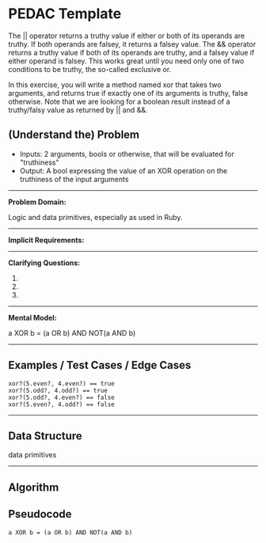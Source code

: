 PEDAC Template
============

The || operator returns a truthy value if either or both of its operands are truthy. If both operands are falsey, it returns a falsey value. The && operator returns a truthy value if both of its operands are truthy, and a falsey value if either operand is falsey. This works great until you need only one of two conditions to be truthy, the so-called exclusive or.

In this exercise, you will write a method named xor that takes two arguments, and returns true if exactly one of its arguments is truthy, false otherwise. Note that we are looking for a boolean result instead of a truthy/falsy value as returned by || and &&.

(Understand the) Problem
------------------------

* Inputs: 2 arguments, bools or otherwise, that will be evaluated for "truthiness"
* Output: A bool expressing the value of an XOR operation on the truthiness of the input arguments

---

**Problem Domain:**

Logic and data primitives, especially as used in Ruby.

---

**Implicit Requirements:**

---

**Clarifying Questions:**

1.
2.
3.

---

**Mental Model:**

a XOR b = (a OR b) AND NOT(a AND b)

---

Examples / Test Cases / Edge Cases
----------------------------------
```
xor?(5.even?, 4.even?) == true
xor?(5.odd?, 4.odd?) == true
xor?(5.odd?, 4.even?) == false
xor?(5.even?, 4.odd?) == false
```
---

Data Structure
--------------

data primitives

---

Algorithm
---------

Pseudocode
----

`a XOR b = (a OR b) AND NOT(a AND b)`
